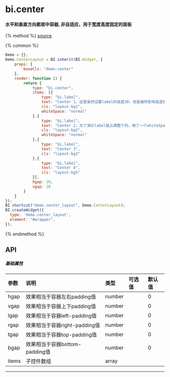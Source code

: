 # bi.center

#### 水平和垂直方向都居中容器, 非自适应，用于宽度高度固定的面板

{% method %}
[source](https://jsfiddle.net/fineui/8fd2nvkm/)

{% common %}
```javascript
Demo = {};
Demo.CenterLayout = BI.inherit(BI.Widget, {
    props: {
        baseCls: "demo-center"
    },
    render: function () {
        return {
            type: "bi.center",
            items: [{
                type: "bi.label",
                text: "Center 1，这里虽然设置label的高度30，但是最终影响高度的是center布局",
                cls: "layout-bg1",
                whiteSpace: "normal"
            },{
                type: "bi.label",
                text: "Center 2，为了演示label是占满整个的，用了一个whiteSpace:normal",
                cls: "layout-bg2",
                whiteSpace: "normal"
            },{
                type: "bi.label",
                text: "Center 3",
                cls: "layout-bg3"
            },{
                type: "bi.label",
                text: "Center 4",
                cls: "layout-bg5"
            }],
            hgap: 20,
            vgap: 20
        }
    }
});
BI.shortcut("demo.center_layout", Demo.CenterLayout);
BI.createWidget({
  type: 'demo.center_layout',
  element: "#wrapper",
});


```

{% endmethod %}


## API
##### 基础属性
| 参数    | 说明                           | 类型       | 可选值 | 默认值
| :------ |:-------------                  | :-----     | :----|:----
| hgap    | 效果相当于容器左右padding值    |    number  |  |  0  |
| vgap    | 效果相当于容器上下padding值    |    number  |  |  0  |
| lgap    | 效果相当于容器left-padding值   |    number  |  |  0  |
| rgap    | 效果相当于容器right-padding值  |    number  |  |  0  |
| tgap    | 效果相当于容器top-padding值    |    number  |  |  0  |
| bgap    | 效果相当于容器bottom-padding值 |    number  |  |  0  |
| items | 子控件数组     |    array |  |  | |

---